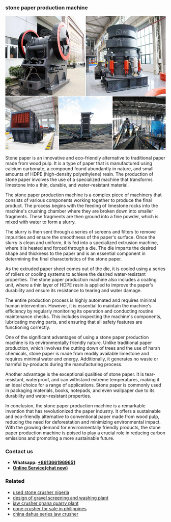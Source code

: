 <h3>stone paper production machine</h3><img src='1706754292.jpg' alt=''><p>Stone paper is an innovative and eco-friendly alternative to traditional paper made from wood pulp. It is a type of paper that is manufactured using calcium carbonate, a compound found abundantly in nature, and small amounts of HDPE (high-density polyethylene) resin. The production of stone paper involves the use of a specialized machine that transforms limestone into a thin, durable, and water-resistant material.</p><p>The stone paper production machine is a complex piece of machinery that consists of various components working together to produce the final product. The process begins with the feeding of limestone rocks into the machine's crushing chamber where they are broken down into smaller fragments. These fragments are then ground into a fine powder, which is mixed with water to form a slurry.</p><p>The slurry is then sent through a series of screens and filters to remove impurities and ensure the smoothness of the paper's surface. Once the slurry is clean and uniform, it is fed into a specialized extrusion machine, where it is heated and forced through a die. The die imparts the desired shape and thickness to the paper and is an essential component in determining the final characteristics of the stone paper.</p><p>As the extruded paper sheet comes out of the die, it is cooled using a series of rollers or cooling systems to achieve the desired water-resistant properties. The stone paper production machine also includes a coating unit, where a thin layer of HDPE resin is applied to improve the paper's durability and ensure its resistance to tearing and water damage.</p><p>The entire production process is highly automated and requires minimal human intervention. However, it is essential to maintain the machine's efficiency by regularly monitoring its operation and conducting routine maintenance checks. This includes inspecting the machine's components, lubricating moving parts, and ensuring that all safety features are functioning correctly.</p><p>One of the significant advantages of using a stone paper production machine is its environmentally friendly nature. Unlike traditional paper production, which involves the cutting down of trees and the use of harsh chemicals, stone paper is made from readily available limestone and requires minimal water and energy. Additionally, it generates no waste or harmful by-products during the manufacturing process.</p><p>Another advantage is the exceptional qualities of stone paper. It is tear-resistant, waterproof, and can withstand extreme temperatures, making it an ideal choice for a range of applications. Stone paper is commonly used in packaging materials, books, notepads, and even wallpaper due to its durability and water-resistant properties.</p><p>In conclusion, the stone paper production machine is a remarkable invention that has revolutionized the paper industry. It offers a sustainable and eco-friendly alternative to conventional paper made from wood pulp, reducing the need for deforestation and minimizing environmental impact. With the growing demand for environmentally friendly products, the stone paper production machine is poised to play a crucial role in reducing carbon emissions and promoting a more sustainable future.</p><h3>Contact us</h3><ul><li><strong>Whatsapp:&nbsp;<a href="https://wa.me/8613661969651">+8613661969651</a></strong></li><li><a href="https://swt.shibang-china.com/?git&amp;zhl&amp;stone paper production machine"><strong>Online Service(chat now)</strong></a></li></ul><h3>Related</h3><ul><li><a href='used stone crusher nigeria.md'>used stone crusher nigeria</a></li><li><a href='design of gravel screening and washing plant.md'>design of gravel screening and washing plant</a></li><li><a href='jaw crusher ghana quarry plant.md'>jaw crusher ghana quarry plant</a></li><li><a href='cone crusher for sale in philippines.md'>cone crusher for sale in philippines</a></li><li><a href='china dahua series jaw crusher.md'>china dahua series jaw crusher</a></li></ul>